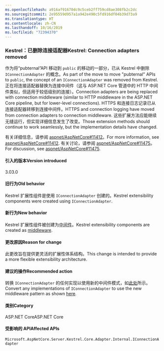 ```yaml
---
ms.openlocfilehash: a916af91670dc9c5ceb2ff759cd8ae308fb2c2dc
ms.sourcegitcommit: 2e95559d957a1a942e490c5fd916df04b39d73a9
ms.translationtype: HT
ms.contentlocale: zh-CN
ms.lasthandoff: 10/16/2019
ms.locfileid: "72394370"
---
```

### <a name="kestrel-connection-adapters-removed"></a><span data-ttu-id="52be0-101">Kestrel：已删除连接适配器</span><span class="sxs-lookup"><span data-stu-id="52be0-101">Kestrel: Connection adapters removed</span></span>

<span data-ttu-id="52be0-102">作为将“pubternal”API 移动到 `public` 的移动的一部分，已从 Kestrel 中删除 `IConnectionAdapter` 的概念。</span><span class="sxs-lookup"><span data-stu-id="52be0-102">As part of the move to move "pubternal" APIs to `public`, the concept of an `IConnectionAdapter` was removed from Kestrel.</span></span> <span data-ttu-id="52be0-103">正在将连接适配器替换为连接中间件（这与 ASP.NET Core 管道中的 HTTP 中间件类似，但适用于较低级别的连接）。</span><span class="sxs-lookup"><span data-stu-id="52be0-103">Connection adapters are being replaced with connection middleware (similar to HTTP middleware in the ASP.NET Core pipeline, but for lower-level connections).</span></span> <span data-ttu-id="52be0-104">HTTPS 和连接日志记录已从连接适配器转移到连接中间件。</span><span class="sxs-lookup"><span data-stu-id="52be0-104">HTTPS and connection logging have moved from connection adapters to connection middleware.</span></span> <span data-ttu-id="52be0-105">这些扩展方法应能继续无缝运行，但实现详细信息发生了改变。</span><span class="sxs-lookup"><span data-stu-id="52be0-105">Those extension methods should continue to work seamlessly, but the implementation details have changed.</span></span>

<span data-ttu-id="52be0-106">有关详细信息，请参阅 [aspnet/AspNetCore#11412](https://github.com/aspnet/AspNetCore/pull/11412)。</span><span class="sxs-lookup"><span data-stu-id="52be0-106">For more information, see [aspnet/AspNetCore#11412](https://github.com/aspnet/AspNetCore/pull/11412).</span></span> <span data-ttu-id="52be0-107">有关讨论，请参阅 [aspnet/AspNetCore#11475](https://github.com/aspnet/AspNetCore/issues/11475)。</span><span class="sxs-lookup"><span data-stu-id="52be0-107">For discussion, see [aspnet/AspNetCore#11475](https://github.com/aspnet/AspNetCore/issues/11475).</span></span>

#### <a name="version-introduced"></a><span data-ttu-id="52be0-108">引入的版本</span><span class="sxs-lookup"><span data-stu-id="52be0-108">Version introduced</span></span>

<span data-ttu-id="52be0-109">3.0</span><span class="sxs-lookup"><span data-stu-id="52be0-109">3.0</span></span>

#### <a name="old-behavior"></a><span data-ttu-id="52be0-110">旧行为</span><span class="sxs-lookup"><span data-stu-id="52be0-110">Old behavior</span></span>

<span data-ttu-id="52be0-111">Kestrel 扩展性组件是使用 `IConnectionAdapter` 创建的。</span><span class="sxs-lookup"><span data-stu-id="52be0-111">Kestrel extensibility components were created using `IConnectionAdapter`.</span></span>

#### <a name="new-behavior"></a><span data-ttu-id="52be0-112">新行为</span><span class="sxs-lookup"><span data-stu-id="52be0-112">New behavior</span></span>

<span data-ttu-id="52be0-113">Kestrel 扩展性组件被创建为[中间件](https://github.com/aspnet/AspNetCore/pull/11412/files#diff-89acc06acf1b2e96bbdb811ce523619f)。</span><span class="sxs-lookup"><span data-stu-id="52be0-113">Kestrel extensibility components are created as [middleware](https://github.com/aspnet/AspNetCore/pull/11412/files#diff-89acc06acf1b2e96bbdb811ce523619f).</span></span>

#### <a name="reason-for-change"></a><span data-ttu-id="52be0-114">更改原因</span><span class="sxs-lookup"><span data-stu-id="52be0-114">Reason for change</span></span>

<span data-ttu-id="52be0-115">此更改旨在提供更灵活的扩展性体系结构。</span><span class="sxs-lookup"><span data-stu-id="52be0-115">This change is intended to provide a more flexible extensibility architecture.</span></span>

#### <a name="recommended-action"></a><span data-ttu-id="52be0-116">建议的操作</span><span class="sxs-lookup"><span data-stu-id="52be0-116">Recommended action</span></span>

<span data-ttu-id="52be0-117">转换 `IConnectionAdapter` 的任何实现以使用新的中间件模式，如[此处](https://github.com/aspnet/AspNetCore/pull/11412/files#diff-89acc06acf1b2e96bbdb811ce523619f)所示。</span><span class="sxs-lookup"><span data-stu-id="52be0-117">Convert any implementations of `IConnectionAdapter` to use the new middleware pattern as shown [here](https://github.com/aspnet/AspNetCore/pull/11412/files#diff-89acc06acf1b2e96bbdb811ce523619f).</span></span>

#### <a name="category"></a><span data-ttu-id="52be0-118">类别</span><span class="sxs-lookup"><span data-stu-id="52be0-118">Category</span></span>

<span data-ttu-id="52be0-119">ASP.NET Core</span><span class="sxs-lookup"><span data-stu-id="52be0-119">ASP.NET Core</span></span>

#### <a name="affected-apis"></a><span data-ttu-id="52be0-120">受影响的 API</span><span class="sxs-lookup"><span data-stu-id="52be0-120">Affected APIs</span></span>

`Microsoft.AspNetCore.Server.Kestrel.Core.Adapter.Internal.IConnectionAdapter`

<!-- 

#### Affected APIs

`T:Microsoft.AspNetCore.Server.Kestrel.Core.Adapter.Internal.IConnectionAdapter`

-->
